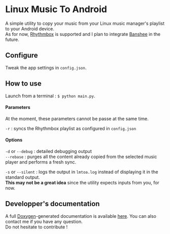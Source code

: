# Linux Music To Android

A simple utility to copy your music from your Linux music manager's playlist to your Android device.  
As for now, [Rhythmbox](https://wiki.gnome.org/Apps/Rhythmbox/) is supported and I plan to integrate [Banshee](http://banshee.fm) in the future.

## Configure
Tweak the app settings in `config.json`.

## How to use
Launch from a terminal : `$ python main.py`.

#### Parameters
At the moment, these parameters cannot be passe at the same time.

`-r` : syncs the Rhythmbox playlist as configured in `config.json`  

#### Options 
`-d` or `--debug` : detailed debugging output  
`--rebase` : purges all the content already copied from the selected music player and performs a fresh sync.

`-s` or `--silent` : logs the output in `lmtoa.log` instead of displaying it in the standard output.  
**This may not be a great idea** since the utility expects inputs from you, for now.

## Developper's documentation
A full [Doxygen](http://www.stack.nl/~dimitri/doxygen/)-generated documentation is available [here](http://doc.quentinbarrand.com/LinuxMusicToAndroid). You can also contact me if you have any question.  
Do not hesitate to contribute !

